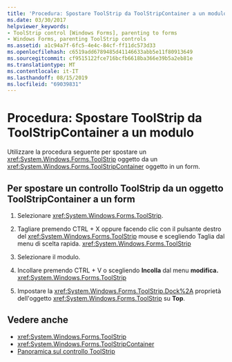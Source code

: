 ```yaml
---
title: 'Procedura: Spostare ToolStrip da ToolStripContainer a un modulo'
ms.date: 03/30/2017
helpviewer_keywords:
- ToolStrip control [Windows Forms], parenting to forms
- Windows Forms, parenting ToolStrip controls
ms.assetid: a1c94a7f-6fc5-4e4c-84cf-ff11dc573d33
ms.openlocfilehash: c6519add6789485d41146633abb5e11f80913649
ms.sourcegitcommit: cf9515122fce716bcfb6618ba366e39b5a2eb81e
ms.translationtype: MT
ms.contentlocale: it-IT
ms.lasthandoff: 08/15/2019
ms.locfileid: "69039831"
---
```

# <a name="how-to-move-a-toolstrip-out-of-a-toolstripcontainer-onto-a-form"></a>Procedura: Spostare ToolStrip da ToolStripContainer a un modulo
Utilizzare la procedura seguente per spostare un <xref:System.Windows.Forms.ToolStrip> oggetto da un <xref:System.Windows.Forms.ToolStripContainer> oggetto in un form.

## <a name="to-move-a-toolstrip-out-of-a-toolstripcontainer-onto-a-form"></a>Per spostare un controllo ToolStrip da un oggetto ToolStripContainer a un form

1. Selezionare <xref:System.Windows.Forms.ToolStrip>.

2. Tagliare premendo CTRL + X oppure facendo clic con il pulsante destro del <xref:System.Windows.Forms.ToolStrip> mouse e scegliendo Taglia dal menu di scelta rapida. <xref:System.Windows.Forms.ToolStrip>

3. Selezionare il modulo.

4. Incollare premendo CTRL + V o scegliendo **Incolla** dal menu **modifica.** <xref:System.Windows.Forms.ToolStrip>

5. Impostare la <xref:System.Windows.Forms.ToolStrip.Dock%2A> proprietà dell'oggetto <xref:System.Windows.Forms.ToolStrip> su **Top**.

## <a name="see-also"></a>Vedere anche

- <xref:System.Windows.Forms.ToolStrip>
- <xref:System.Windows.Forms.ToolStripContainer>
- [Panoramica sul controllo ToolStrip](toolstrip-control-overview-windows-forms.md)
